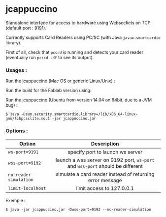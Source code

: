 jcappuccino
===========

Standalone interface for access to hardware using Websockets on TCP (default port : 9191).

Currently supports Card Readers using PC/SC (with Java `javax.smartcardio` library).

First of all, check that `pcscd` is running and detects your card reader (eventually run `pcscd -df` to see its output).

### Usages :

Run the jcappuccino (Mac OS or generic Linux/Unix) :

Run the build for the Fablab version using:

Run the jcappuccino (Ubuntu from version 14.04 on 64bit, due to a JVM bug) :

    $ java -Dsun.security.smartcardio.library=/lib/x86_64-linux-gnu/libpcsclite.so.1 -jar jcappuccino.jar

### Options :

| Option                   | Description                                                                    |
| ------------------------ |:------------------------------------------------------------------------------:|
| `ws-port=9191`         | specify port to launch ws server                                                |
| `wss-port=9192`        | launch a wss server on 9192 port, `ws-port` and `wss-port` should be different |
| `no-reader-simulation` | simulate a card reader instead of returning error message                      |
| `limit-localhost`      | limit access to 127.0.0.1                                                      |

Exemple :

    $ java -jar jcappuccino.jar -Dwss-port=9192 --no-reader-simulation
